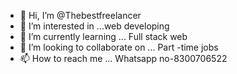 - 👋 Hi, I’m @Thebestfreelancer
- 👀 I’m interested in ...web developing
- 🌱 I’m currently learning ... Full stack web
- 💞️ I’m looking to collaborate on ... Part -time jobs
- 📫 How to reach me ... Whatsapp no-8300706522

<!---
Thebestfreelancer/Thebestfreelancer is a ✨ special ✨ repository because its `README.md` (this file) appears on your GitHub profile.
You can click the Preview link to take a look at your changes.
--->
